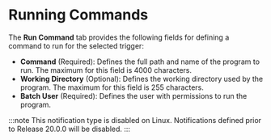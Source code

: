 # Running Commands

The **Run Command** tab provides the following fields for defining a
command to run for the selected trigger:

- **Command** (Required): Defines the full path and name of the
    program to run. The maximum for this field is 4000 characters.
- **Working Directory** (Optional): Defines the working directory used
    by the program. The maximum for this field is 255 characters.
- **Batch User** (Required): Defines the user with permissions to run
    the program.

:::note
This notification type is disabled on Linux. Notifications defined prior to Release 20.0.0 will be disabled.
:::
